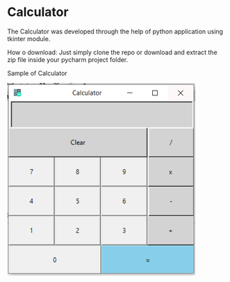 # Calculator

The Calculator was developed through the help of python application using tkinter module.

How o download: Just simply clone the repo or download and extract the zip file inside your pycharm project folder.


Sample of Calculator


![](Calculator.PNG)
